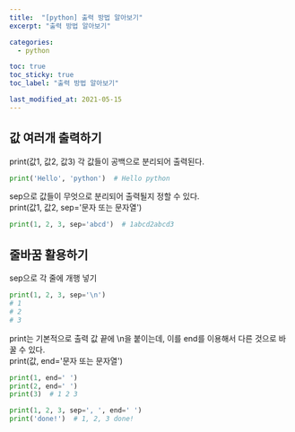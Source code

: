 ```yaml
---
title:  "[python] 출력 방법 알아보기"
excerpt: "출력 방법 알아보기"

categories:
  - python

toc: true
toc_sticky: true
toc_label: "출력 방법 알아보기"

last_modified_at: 2021-05-15
---
```


## 값 여러개 출력하기

print(값1, 값2, 값3) 각 값들이 공백으로 분리되어 출력된다.
```python
print('Hello', 'python')  # Hello python
```

sep으로 값들이 무엇으로 분리되어 출력될지 정할 수 있다.<br>
print(값1, 값2, sep='문자 또는 문자열')
```python
print(1, 2, 3, sep='abcd')  # 1abcd2abcd3
```

## 줄바꿈 활용하기

sep으로 각 줄에 개행 넣기
```python
print(1, 2, 3, sep='\n')
# 1
# 2
# 3
```

print는 기본적으로 출력 값 끝에 \n을 붙이는데, 이를 end를 이용해서 다른 것으로 바꿀 수 있다.<br>
print(값, end='문자 또는 문자열')
```python
print(1, end=' ')
print(2, end=' ')
print(3)  # 1 2 3

print(1, 2, 3, sep=', ', end=' ')
print('done!')  # 1, 2, 3 done!
```